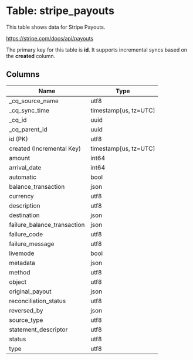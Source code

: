 # Table: stripe_payouts

This table shows data for Stripe Payouts.

https://stripe.com/docs/api/payouts

The primary key for this table is **id**.
It supports incremental syncs based on the **created** column.

## Columns

| Name          | Type          |
| ------------- | ------------- |
|_cq_source_name|utf8|
|_cq_sync_time|timestamp[us, tz=UTC]|
|_cq_id|uuid|
|_cq_parent_id|uuid|
|id (PK)|utf8|
|created (Incremental Key)|timestamp[us, tz=UTC]|
|amount|int64|
|arrival_date|int64|
|automatic|bool|
|balance_transaction|json|
|currency|utf8|
|description|utf8|
|destination|json|
|failure_balance_transaction|json|
|failure_code|utf8|
|failure_message|utf8|
|livemode|bool|
|metadata|json|
|method|utf8|
|object|utf8|
|original_payout|json|
|reconciliation_status|utf8|
|reversed_by|json|
|source_type|utf8|
|statement_descriptor|utf8|
|status|utf8|
|type|utf8|